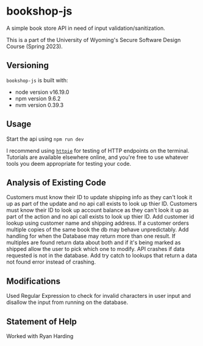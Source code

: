 # bookshop-js

A simple book store API in need of input validation/sanitization.

This is a part of the University of Wyoming's Secure Software Design Course (Spring 2023). 

## Versioning

`bookshop-js` is built with:

- node version v16.19.0
- npm version 9.6.2
- nvm version 0.39.3

## Usage

Start the api using `npm run dev`

I recommend using [`httpie`](https://httpie.io) for testing of HTTP endpoints on the terminal. Tutorials are available elsewhere online, and you're free to use whatever tools you deem appropriate for testing your code.

## Analysis of Existing Code

Customers must know their ID to update shipping info as they can't look it up as part of the update and no api call exists to look up thier ID.
Customers must know their ID to look up account balance as they can't look it up as part of the action and no api call exists to look up thier ID.
	Add customer id lookup using customer name and shipping address.
If a customer orders multiple copies of the same book the db may behave unpredictably.
	Add handling for when the Database may return more than one result. If multiples are found return data about both and if it's being marked as shipped allow the user to pick which one to modify.
API crashes if data requested is not in the database.
	Add try catch to lookups that return a data not found error instead of crashing.

## Modifications

Used Regular Expression to check for invalid characters in user input and disallow the input from running on the database.

## Statement of Help

Worked with Ryan Harding

